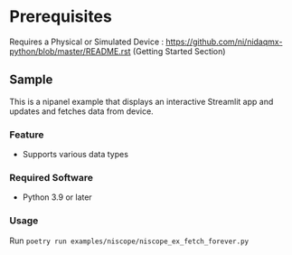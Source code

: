 Prerequisites 
===============
Requires a Physical or Simulated Device : https://github.com/ni/nidaqmx-python/blob/master/README.rst (Getting Started Section)

## Sample

This is a nipanel example that displays an interactive Streamlit app and updates and fetches data from device.

### Feature

- Supports various data types

### Required Software

- Python 3.9 or later

### Usage

Run `poetry run examples/niscope/niscope_ex_fetch_forever.py`

